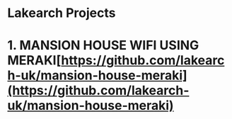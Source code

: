 # Lakearch Projects

# 1. MANSION HOUSE WIFI USING MERAKI[https://github.com/lakearch-uk/mansion-house-meraki](https://github.com/lakearch-uk/mansion-house-meraki)
